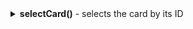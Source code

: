 <details>
<summary markdown="span"> <b>selectCard()</b> - selects the card by its ID</summary>

### Usage

`selectCard: ({ id: string, groupMode: boolean }) => void;`

### Parameters

- `id: string` - the **ID** of the selected card
- `groupMode: boolean` - ???

### Details

...

### Example

```jsx
// select the card by its ID
kanban.selectCard({
	id: 1,
	groupMode: true
});
```
</details>
